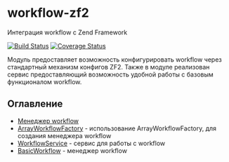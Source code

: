 # workflow-zf2 #
Интеграция workflow c Zend Framework

[![Build Status](https://secure.travis-ci.org/old-town/workflow-zf2.svg?branch=dev)](https://secure.travis-ci.org/old-town/workflow-zf2)
[![Coverage Status](https://coveralls.io/repos/old-town/workflow-zf2/badge.svg?branch=dev&service=github)](https://coveralls.io/github/old-town/workflow-zf2?branch=dev)

Модуль предоставляет возможность конфигурировать workflow через стандартный механизм конфигов ZF2. Также в модуле
реализован сервис предоставляющий возможность удобной работы с базовым функционалом workflow. 

## Оглавление ##

* [Менеджер workflow](doc/ru/workflow-manager.md)
* [ArrayWorkflowFactory](doc/ru/array-workflow-factory.md)  - использование  ArrayWorkflowFactory, для создания менеджера workflow
* [WorkflowService](doc/ru/workflow-service.md)  - сервис для работы с workflow
* [BasicWorkflow](doc/ru/basic-workflow.md)  - менеджер workflow


 